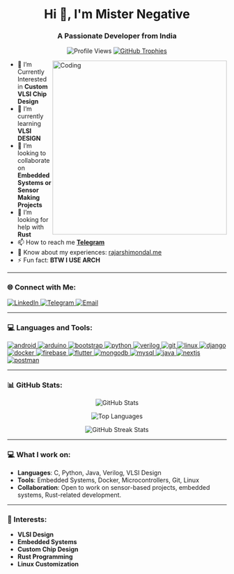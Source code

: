 <h1 align="center">Hi 👋, I'm Mister Negative</h1>
<h3 align="center">A Passionate Developer from India</h3>

<!-- Anime-themed Profile View Counter and Trophy -->
<p align="center">
  <img src="https://komarev.com/ghpvc/?username=misternegative21&label=Profile%20views&color=brightgreen&style=flat-square" alt="Profile Views" />
  <a href="https://github.com/ryo-ma/github-profile-trophy">
    <img src="https://github-profile-trophy.vercel.app/?username=misternegative21&theme=darkhub&no-frame=true&margin-w=15" alt="GitHub Trophies" />
  </a>
</p>

<!-- Anime-Themed Coding GIF -->
<img align="right" alt="Coding" width="400" src="https://media.giphy.com/media/6nuiJjOOQBBn2/giphy.gif">

- 🔭 I’m Currently Interested in **Custom VLSI Chip Design**
- 🌱 I’m currently learning **VLSI DESIGN**
- 👯 I’m looking to collaborate on **Embedded Systems or Sensor Making Projects**
- 🤝 I’m looking for help with **Rust**
- 📫 How to reach me **[Telegram](https://t.me/BURNINGFIREBLAZE)**
- 📄 Know about my experiences: [rajarshimondal.me](http://rajarshimondal.pages.dev)
- ⚡ Fun fact: **BTW I USE ARCH**

---

<h3 align="left">🌐 Connect with Me:</h3>
<p align="left">
  <a href="https://www.linkedin.com/in/rajarshi-mondal-5b70a9228/" target="blank">
    <img src="https://img.shields.io/badge/LinkedIn-0077B5?style=for-the-badge&logo=linkedin&logoColor=white" alt="LinkedIn" />
  </a>
  <a href="https://t.me/BURNINGFIREBLAZE" target="blank">
    <img src="https://img.shields.io/badge/Telegram-2CA5E0?style=for-the-badge&logo=telegram&logoColor=white" alt="Telegram" />
  </a>
  <a href="mailto:youremail@gmail.com">
    <img src="https://img.shields.io/badge/Email-D14836?style=for-the-badge&logo=gmail&logoColor=white" alt="Email" />
  </a>
</p>

---

<h3 align="left">💻 Languages and Tools:</h3>
<p align="left">
  <a href="https://developer.android.com" target="_blank" rel="noreferrer">
    <img src="https://img.shields.io/badge/Android-3DDC84?style=for-the-badge&logo=android&logoColor=white" alt="android" />
  </a>
  <a href="https://www.arduino.cc/" target="_blank" rel="noreferrer">
    <img src="https://img.shields.io/badge/Arduino-00979D?style=for-the-badge&logo=arduino&logoColor=white" alt="arduino" />
  </a>
  <a href="https://getbootstrap.com" target="_blank" rel="noreferrer">
    <img src="https://img.shields.io/badge/Bootstrap-563D7C?style=for-the-badge&logo=bootstrap&logoColor=white" alt="bootstrap" />
  </a>
  <a href="https://www.python.org/" target="_blank" rel="noreferrer">
    <img src="https://img.shields.io/badge/Python-3776AB?style=for-the-badge&logo=python&logoColor=white" alt="python" />
  </a>
  <a href="https://www.verilog.com/" target="_blank" rel="noreferrer">
    <img src="https://img.shields.io/badge/Verilog-00979D?style=for-the-badge&logo=verilog&logoColor=white" alt="verilog" />
  </a>
  <a href="https://git-scm.com/" target="_blank" rel="noreferrer">
    <img src="https://img.shields.io/badge/Git-F05032?style=for-the-badge&logo=git&logoColor=white" alt="git" />
  </a>
  <a href="https://www.linux.org/" target="_blank" rel="noreferrer">
    <img src="https://img.shields.io/badge/Linux-FCC624?style=for-the-badge&logo=linux&logoColor=black" alt="linux" />
  </a>
  <a href="https://www.djangoproject.com/" target="_blank" rel="noreferrer">
    <img src="https://img.shields.io/badge/Django-092E20?style=for-the-badge&logo=django&logoColor=white" alt="django" />
  </a>
  <a href="https://docker.com/" target="_blank" rel="noreferrer">
    <img src="https://img.shields.io/badge/Docker-2496ED?style=for-the-badge&logo=docker&logoColor=white" alt="docker" />
  </a>
  <a href="https://firebase.google.com/" target="_blank" rel="noreferrer">
    <img src="https://img.shields.io/badge/Firebase-FFCA28?style=for-the-badge&logo=firebase&logoColor=black" alt="firebase" />
  </a>
  <a href="https://flutter.dev/" target="_blank" rel="noreferrer">
    <img src="https://img.shields.io/badge/Flutter-02569B?style=for-the-badge&logo=flutter&logoColor=white" alt="flutter" />
  </a>
  <a href="https://www.mongodb.com/" target="_blank" rel="noreferrer">
    <img src="https://img.shields.io/badge/MongoDB-47A248?style=for-the-badge&logo=mongodb&logoColor=white" alt="mongodb" />
  </a>
  <a href="https://www.mysql.com/" target="_blank" rel="noreferrer">
    <img src="https://img.shields.io/badge/MySQL-4479A1?style=for-the-badge&logo=mysql&logoColor=white" alt="mysql" />
  </a>
  <a href="https://www.java.com/" target="_blank" rel="noreferrer">
    <img src="https://img.shields.io/badge/Java-007396?style=for-the-badge&logo=java&logoColor=white" alt="java" />
  </a>
  <a href="https://nextjs.org/" target="_blank" rel="noreferrer">
    <img src="https://img.shields.io/badge/Next.js-000000?style=for-the-badge&logo=nextdotjs&logoColor=white" alt="nextjs" />
  </a>
  <a href="https://postman.com/" target="_blank" rel="noreferrer">
    <img src="https://img.shields.io/badge/Postman-FF6C37?style=for-the-badge&logo=postman&logoColor=white" alt="postman" />
  </a>
</p>

---

### 📊 GitHub Stats:
<p align="center">
  <img src="https://github-readme-stats.vercel.app/api?username=misternegative21&show_icons=true&theme=chartreuse-dark&hide_border=true" alt="GitHub Stats" />
</p>

<p align="center">
  <img src="https://github-readme-stats.vercel.app/api/top-langs/?username=misternegative21&layout=compact&theme=chartreuse-dark&hide_border=true" alt="Top Languages" />
</p>

<p align="center">
  <img src="https://github-readme-streak-stats.herokuapp.com/?user=misternegative21&theme=chartreuse-dark&hide_border=true" alt="GitHub Streak Stats" />
</p>

---

### 💻 What I work on:

- **Languages**: C, Python, Java, Verilog, VLSI Design
- **Tools**: Embedded Systems, Docker, Microcontrollers, Git, Linux
- **Collaboration**: Open to work on sensor-based projects, embedded systems, Rust-related development.

---

### 🎯 Interests:

- **VLSI Design**
- **Embedded Systems**
- **Custom Chip Design**
- **Rust Programming**
- **Linux Customization**
